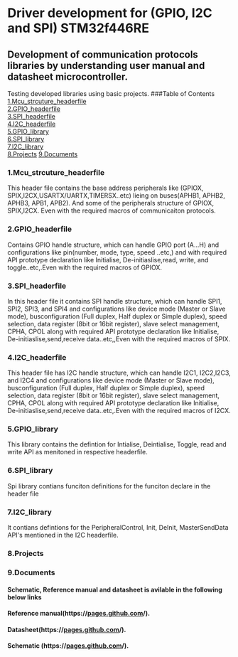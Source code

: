 # Driver development for (GPIO, I2C and SPI) STM32f446RE
## Development of communication protocols libraries by understanding user manual and datasheet microcontroller.
Testing developed libraries using basic projects.
###Table of Contents  
[1.Mcu_strcuture_headerfile](#headers)
[](#emphasis)  
[2.GPIO_headerfile](#headers) 
[](#emphasis)   
[3.SPI_headerfile](#headers)
[](#emphasis)   
[4.I2C_headerfile](#headers)
[](#emphasis)   
[5.GPIO_library](#headers)
[](#emphasis)   
[6.SPI_library](#headers)
[](#emphasis)   
[7.I2C_library](#headers)
[](#emphasis)   
[8.Projects](#headers)
[](#emphasis) 
[9.Documents](#headers)
[](#emphasis) 

 <a name="headers"/>
 
### 1.Mcu_strcuture_headerfile
This header file contains the base address peripherals like (GPIOX, SPIX,I2CX,USARTX/UARTX,TIMERSX..etc) lieing on buses(APHB1, APHB2, APHB3, APB1, APB2). And some of the peripherals structure of GPIOX, SPIX,I2CX. Even with the required macros of communicaiton protocols.
### 2.GPIO_headerfile
Contains GPIO handle structure, which can handle GPIO port (A...H) and configurations like pin(number, mode, type, speed ..etc,) and  with required API  prototype declaration like Initialise, De-initiaslise,read, write, and toggle..etc,.Even with the required macros of GPIOX.
### 3.SPI_headerfile
In this header file it contains SPI handle structure, which can handle SPI1, SPI2, SPI3, and SPI4 and configurations like device mode (Master or Slave mode), busconfiguration (Full duplex, Half duplex or Simple duplex), speed selection, data register (8bit or 16bit register), slave select management, CPHA, CPOL along with required API  prototype declaration like Initialise, De-initiaslise,send,receive data..etc,,Even with the required macros of SPIX.
### 4.I2C_headerfile
This header file has I2C handle structure, which can handle I2C1, I2C2,I2C3, and I2C4 and configurations like device mode (Master or Slave mode), busconfiguration (Full duplex, Half duplex or Simple duplex), speed selection, data register (8bit or 16bit register), slave select management, CPHA, CPOL along with required API  prototype declaration like Initialise, De-initiaslise,send,receive data..etc,.Even with the required macros of I2CX.
### 5.GPIO_library
This library contains the defintion for Intialise, Deintialise, Toggle, read and write API as menitoned in respective headerfile.
### 6.SPI_library
Spi library contians funciton definitions for the funciton declare in the header file
### 7.I2C_library
It contians defintions for the PeripheralControl, Init, DeInit, MasterSendData API's mentioned in the I2C headerfile.
### 8.Projects
### 9.Documents
#### Schematic, Reference manual and datasheet is avilable in the following below links
#### Reference manual(https://[pages.github.com](https://www.st.com/resource/en/reference_manual/dm00135183-stm32f446xx-advanced-arm-based-32-bit-mcus-stmicroelectronics.pdf)/).
#### Datasheet(https://[pages.github.com]([https://www.st.com/resource/en/reference_manual/dm00135183-stm32f446xx-advanced-arm-based-32-bit-mcus-stmicroelectronics.pdf](https://www.st.com/resource/en/datasheet/stm32f446re.pdf))/).
#### Schematic (https://[pages.github.com](https://www.st.com/en/evaluation-tools/nucleo-f446re.html#cad-resources)/).

